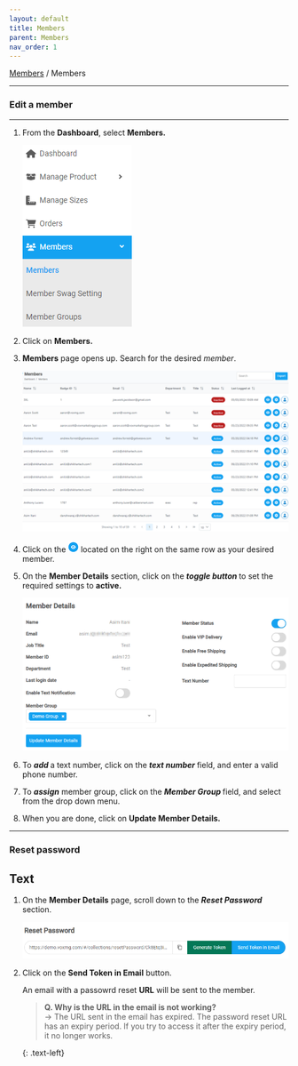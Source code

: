```yaml
---
layout: default
title: Members
parent: Members
nav_order: 1
---
```


[Members](https://biijuwa.github.io/eckb/docs/members/members.html) / Members

---

### Edit a member

---

1. From the **Dashboard**, select **Members.**

   ![members_dashboard](../../images/members/member_dashboard.png)

2. Click on **Members.**
3. **Members** page opens up. Search for the desired _member_.

   ![member_page](../../images/members/members_page.png)

4. Click on the ![member_desired](../../images/buttons/view.png) located on the right on the same row as your desired member.

5. On the **Member Details** section, click on the <b> _toggle button_ </b> to set the required settings to **active.**

   ![member_details](../../images/members/member_details.png)

6. To <b> _add_ </b> a text number, click on the <b> _text number_ </b> field, and enter a valid phone number.
7. To <b> _assign_</b> member group, click on the <b> _Member Group_ </b> field, and select from the drop down menu.

8. When you are done, click on **Update Member Details.**

---

### Reset password

## Text

1. On the **Member Details** page, scroll down to the <b> _Reset Password_ </b> section.

   ![reset_password](../../images/members/members_reset.png)

2. Click on the **Send Token in Email** button.

   An email with a passowrd reset **URL** will be sent to the member.

   > **Q. Why is the URL in the email is not working?** <br>
   > -> The URL sent in the email has expired. The password reset URL has an expiry period.
   > If you try to access it after the expiry period, it no longer works.

   {: .text-left}
